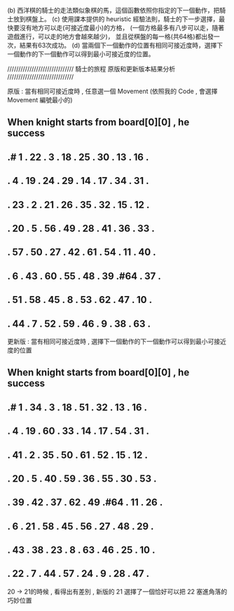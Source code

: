 (b) 西洋棋的騎士的走法類似象棋的馬，這個函數依照你指定的下一個動作，把騎士放到棋盤上。
(c) 使用課本提供的 heuristic 經驗法則，騎士的下一步選擇，最快要沒有地方可以走(可接近度最小)的方格，
    (一個方格最多有八步可以走，隨著遊戲進行，可以走的地方會越來越少)，
    並且從棋盤的每一格(共64格)都出發一次，結果有63次成功。
(d) 當兩個下一個動作的位置有相同可接近度時，選擇下一個動作的下一個動作可以得到最小可接近度的位置。

//////////////////////////////
騎士的旅程 原版和更新版本結果分析
//////////////////////////////

原版 : 當有相同可接近度時 , 任意選一個 Movement 
(依照我的 Code , 會選擇 Movement 編號最小的)

When knight starts from board[0][0] , he success
-----------------------------------------
.# 1 . 22 .  3 . 18 . 25 . 30 . 13 . 16 .
-----------------------------------------
.  4 . 19 . 24 . 29 . 14 . 17 . 34 . 31 .
-----------------------------------------
. 23 .  2 . 21 . 26 . 35 . 32 . 15 . 12 .
-----------------------------------------
. 20 .  5 . 56 . 49 . 28 . 41 . 36 . 33 .
-----------------------------------------
. 57 . 50 . 27 . 42 . 61 . 54 . 11 . 40 .
-----------------------------------------
.  6 . 43 . 60 . 55 . 48 . 39 .#64 . 37 .
-----------------------------------------
. 51 . 58 . 45 .  8 . 53 . 62 . 47 . 10 .
-----------------------------------------
. 44 .  7 . 52 . 59 . 46 .  9 . 38 . 63 .
-----------------------------------------

更新版 : 當有相同可接近度時 , 選擇下一個動作的下一個動作可以得到最小可接近度的位置

When knight starts from board[0][0] , he success
-----------------------------------------
.# 1 . 34 .  3 . 18 . 51 . 32 . 13 . 16 .
-----------------------------------------
.  4 . 19 . 60 . 33 . 14 . 17 . 54 . 31 .
-----------------------------------------
. 41 .  2 . 35 . 50 . 61 . 52 . 15 . 12 .
-----------------------------------------
. 20 .  5 . 40 . 59 . 36 . 55 . 30 . 53 .
-----------------------------------------
. 39 . 42 . 37 . 62 . 49 .#64 . 11 . 26 .
-----------------------------------------
.  6 . 21 . 58 . 45 . 56 . 27 . 48 . 29 .
-----------------------------------------
. 43 . 38 . 23 .  8 . 63 . 46 . 25 . 10 .
-----------------------------------------
. 22 .  7 . 44 . 57 . 24 .  9 . 28 . 47 .
-----------------------------------------

20 -> 21的時候 , 看得出有差別 , 新版的 21 選擇了一個恰好可以把 22 塞進角落的巧妙位置
